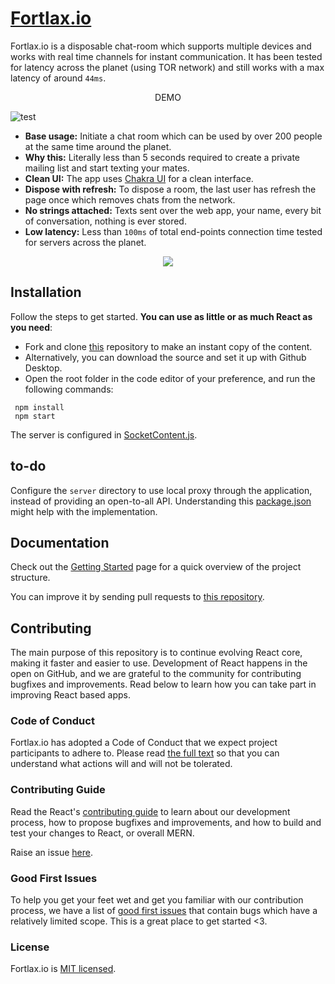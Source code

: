# [Fortlax.io](https://fortlax.vercel.app)

Fortlax.io is a disposable chat-room which supports multiple devices and works with real time channels for instant communication.
It has been tested for latency across the planet (using TOR network) and still works with a max latency of around `44ms`.

<div align="center">DEMO</div>

![test](https://cdn.statically.io/gh/thatsameguyokay/images/main/fortlax.gif)

* **Base usage:** Initiate a chat room which can be used by over 200 people at the same time around the planet.
* **Why this:** Literally less than 5 seconds required to create a private mailing list and start texting your mates.
* **Clean UI:** The app uses [Chakra UI](https://chakra-ui.com/) for a clean interface.
* **Dispose with refresh:** To dispose a room, the last user has refresh the page once which removes chats from the network.
* **No strings attached:** Texts sent over the web app, your name, every bit of conversation, nothing is ever stored.
* **Low latency:** Less than `100ms` of total end-points connection time tested for servers across the planet.

<div align="center">
  <img src="https://cdn.statically.io/gh/thatsameguyokay/images/main/fortlax.png">
</div>

## Installation

Follow the steps to get started. **You can use as little or as much React as you need**:

* Fork and clone [this](https://github.com/sambhavsaxena/fortlax.io) repository to make an instant copy of the content.
* Alternatively, you can download the source and set it up with Github Desktop.
* Open the root folder in the code editor of your preference, and run the following commands:

```
 npm install
 npm start
```

The server is configured in [SocketContent.js](https://github.com/sambhavsaxena/fortlax.io/blob/main/src/socketContext.js).

## to-do

Configure the `server` directory to use local proxy through the application, instead of providing an open-to-all API.
Understanding this [package.json](https://github.com/sambhavsaxena/ikigai/blob/081e3e781e2621d0205d2d743511ecb66e2ffc7d/frontend/package.json#L3) might help with the implementation.

## Documentation

Check out the [Getting Started](https://reactjs.org/docs/getting-started.html) page for a quick overview of the project structure.

You can improve it by sending pull requests to [this repository](https://github.com/sambhavsaxena/fortlax.io).

## Contributing
The main purpose of this repository is to continue evolving React core, making it faster and easier to use. Development of React happens in the open on GitHub, and we are grateful to the community for contributing bugfixes and improvements. Read below to learn how you can take part in improving React based apps.

### Code of Conduct
Fortlax.io has adopted a Code of Conduct that we expect project participants to adhere to. Please read [the full text](https://code.fb.com/codeofconduct) so that you can understand what actions will and will not be tolerated.

### Contributing Guide
Read the React's [contributing guide](https://reactjs.org/contributing/how-to-contribute.html) to learn about our development process, how to propose bugfixes and improvements, and how to build and test your changes to React, or overall MERN.

Raise an issue [here](https://github.com/sambhavsaxena/fortlax.io/issues).

### Good First Issues
To help you get your feet wet and get you familiar with our contribution process, we have a list of [good first issues](https://github.com/sambhavsaxena/fortlax.io/labels/good%20first%20issue) that contain bugs which have a relatively limited scope. This is a great place to get started <3.

### License
Fortlax.io is [MIT licensed](./LICENSE).
